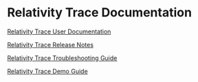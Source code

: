 Relativity Trace Documentation
================================

[Relativity Trace User Documentation](https://relativitydev.github.io/relativity-trace-documentation/user_documentation)

[Relativity Trace Release Notes](https://relativitydev.github.io/relativity-trace-documentation/release_notes)

[Relativity Trace Troubleshooting Guide](https://relativitydev.github.io/relativity-trace-documentation/troubleshooting_guide)

[Relativity Trace Demo Guide](https://relativitydev.github.io/relativity-trace-documentation/demo_guide)
